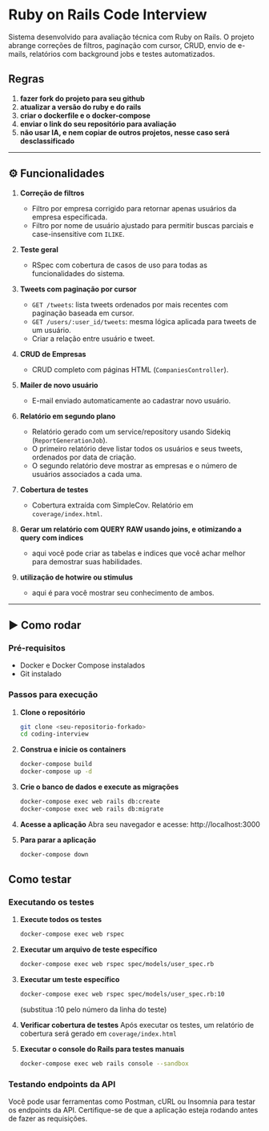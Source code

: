 # Ruby on Rails Code Interview

Sistema desenvolvido para avaliação técnica com Ruby on Rails. O projeto abrange correções de filtros, paginação com cursor, CRUD, envio de e-mails, relatórios com background jobs e testes automatizados.

## Regras
1. **fazer fork do projeto para seu github**
2. **atualizar a versão do ruby e do rails**
3. **criar o dockerfile e o docker-compose**
4. **enviar o link do seu repositório para avaliação**
5. **não usar IA, e nem copiar de outros projetos, nesse caso será desclassificado**

---

## ⚙️ Funcionalidades

1. **Correção de filtros**
   - Filtro por empresa corrigido para retornar apenas usuários da empresa especificada.
   - Filtro por nome de usuário ajustado para permitir buscas parciais e case-insensitive com `ILIKE`.

2. **Teste geral**
   - RSpec com cobertura de casos de uso para todas as funcionalidades do sistema.

3. **Tweets com paginação por cursor**
   - `GET /tweets`: lista tweets ordenados por mais recentes com paginação baseada em cursor.
   - `GET /users/:user_id/tweets`: mesma lógica aplicada para tweets de um usuário.
   - Criar a relação entre usuário e tweet.

4. **CRUD de Empresas**
   - CRUD completo com páginas HTML (`CompaniesController`).

5. **Mailer de novo usuário**
   - E-mail enviado automaticamente ao cadastrar novo usuário.

6. **Relatório em segundo plano**
   - Relatório gerado com um service/repository usando Sidekiq (`ReportGenerationJob`).
   - O primeiro relatório deve listar todos os usuários e seus tweets, ordenados por data de criação.
   - O segundo relatório deve mostrar as empresas e o número de usuários associados a cada uma.

7. **Cobertura de testes**
   - Cobertura extraída com SimpleCov. Relatório em `coverage/index.html`.

8. **Gerar um relatório com QUERY RAW usando joins, e otimizando a query com indices**
   - aqui você pode criar as tabelas e indices que você achar melhor para demostrar suas habilidades.

9. **utilização de hotwire ou stimulus**
   - aqui é para você mostrar seu conhecimento de ambos.

---

## ▶️ Como rodar

### Pré-requisitos
- Docker e Docker Compose instalados
- Git instalado

### Passos para execução

1. **Clone o repositório**
   ```bash
   git clone <seu-repositorio-forkado>
   cd coding-interview
   ```

2. **Construa e inicie os containers**
   ```bash
   docker-compose build
   docker-compose up -d
   ```

3. **Crie o banco de dados e execute as migrações**
   ```bash
   docker-compose exec web rails db:create
   docker-compose exec web rails db:migrate
   ```

4. **Acesse a aplicação**
   Abra seu navegador e acesse: http://localhost:3000

5. **Para parar a aplicação**
   ```bash
   docker-compose down
   ```

## Como testar

### Executando os testes

1. **Execute todos os testes**
   ```bash
   docker-compose exec web rspec
   ```

2. **Executar um arquivo de teste específico**
   ```bash
   docker-compose exec web rspec spec/models/user_spec.rb
   ```

3. **Executar um teste específico**
   ```bash
   docker-compose exec web rspec spec/models/user_spec.rb:10
   ```
   (substitua :10 pelo número da linha do teste)

4. **Verificar cobertura de testes**
   Após executar os testes, um relatório de cobertura será gerado em `coverage/index.html`
   
5. **Executar o console do Rails para testes manuais**
   ```bash
   docker-compose exec web rails console --sandbox
   ```

### Testando endpoints da API
Você pode usar ferramentas como Postman, cURL ou Insomnia para testar os endpoints da API. Certifique-se de que a aplicação esteja rodando antes de fazer as requisições.
